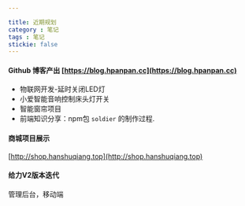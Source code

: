 ```yaml
---

title: 近期规划
category : 笔记
tags : 笔记
stickie: false
---
```


#### Github 博客产出 [https://blog.hpanpan.cc](https://blog.hpanpan.cc)

 - 物联网开发-延时关闭LED灯
 - 小爱智能音响控制床头灯开关
 - 智能窗帘项目
 - 前端知识分享：npm包 ```soldier```  的制作过程.

#### 商城项目展示

[http://shop.hanshuqiang.top](http://shop.hanshuqiang.top)

#### 给力V2版本迭代

管理后台，移动端
